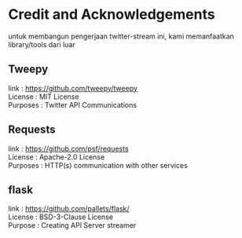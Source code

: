 # Credit and Acknowledgements

untuk membangun pengerjaan twitter-stream ini, kami memanfaatkan library/tools dari luar

## Tweepy
link : https://github.com/tweepy/tweepy  
License : MIT License  
Purposes : Twitter API Communications  

## Requests
link : https://github.com/psf/requests  
License : Apache-2.0 License   
Purposes : HTTP(s) communication with other services  

## flask  
link : https://github.com/pallets/flask/  
License : BSD-3-Clause License  
Purpose : Creating API Server streamer
